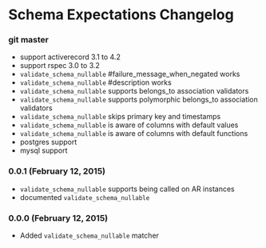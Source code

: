 # Schema Expectations Changelog

### git master

- support activerecord 3.1 to 4.2
- support rspec 3.0 to 3.2
- `validate_schema_nullable` #failure_message_when_negated works
- `validate_schema_nullable` #description works
- `validate_schema_nullable` supports belongs_to association validators
- `validate_schema_nullable` supports polymorphic belongs_to association validators
- `validate_schema_nullable` skips primary key and timestamps
- `validate_schema_nullable` is aware of columns with default values
- `validate_schema_nullable` is aware of columns with default functions
- postgres support
- mysql support

### 0.0.1 (February 12, 2015)

- `validate_schema_nullable` supports being called on AR instances
- documented `validate_schema_nullable`

### 0.0.0 (February 12, 2015)

- Added `validate_schema_nullable` matcher
